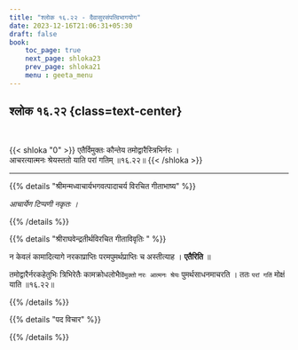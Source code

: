 ```yaml
---
title: "श्लोक १६.२२ - दैवासुरसंपत्विभागयोग"
date: 2023-12-16T21:06:31+05:30
draft: false
book:
    toc_page: true
    next_page: shloka23
    prev_page: shloka21
    menu : geeta_menu
---
```




## श्लोक १६.२२ {class=text-center}

<br/>

{{< shloka  "0"  >}}
एतैर्विमुक्तः कौन्तेय तमोद्वारैस्त्रिभिर्नरः ।  
आचरत्यात्मनः श्रेयस्ततो याति परां गतिम् ॥१६.२२॥
{{< /shloka >}}

---


{{% details "श्रीमन्मध्वाचार्यभगवत्पादाचर्य विरचित  गीताभाष्य" %}}

*आचार्येण टिप्पणी नकृतः ।*

{{% /details %}}



{{% details "श्रीराघवेन्द्रतीर्थविरचित गीताविवृतिः " %}}

न केवलं कामादित्यागे नरकाप्राप्तिः 
परमपुमर्थप्राप्तिः च अस्तीत्याह । **एतैरिति** ॥

तमोद्वारैर्नरकहेतुभिः त्रिभिरेतैः कामक्रोधलोभै`र्विमुक्तो`
`नरः आत्मनः श्रेयः` पुमर्थसाधनमाचरति । ततः `परां गतिं` 
मोक्षं याति  ॥१६.२२॥

{{% /details %}}



{{% details "पद विचार" %}}


{{% /details %}}
